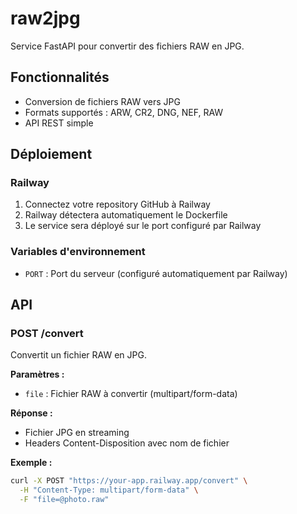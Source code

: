 # raw2jpg

Service FastAPI pour convertir des fichiers RAW en JPG.

## Fonctionnalités

- Conversion de fichiers RAW vers JPG
- Formats supportés : ARW, CR2, DNG, NEF, RAW
- API REST simple

## Déploiement

### Railway

1. Connectez votre repository GitHub à Railway
2. Railway détectera automatiquement le Dockerfile
3. Le service sera déployé sur le port configuré par Railway

### Variables d'environnement

- `PORT` : Port du serveur (configuré automatiquement par Railway)

## API

### POST /convert

Convertit un fichier RAW en JPG.

**Paramètres :**

- `file` : Fichier RAW à convertir (multipart/form-data)

**Réponse :**

- Fichier JPG en streaming
- Headers Content-Disposition avec nom de fichier

**Exemple :**

```bash
curl -X POST "https://your-app.railway.app/convert" \
  -H "Content-Type: multipart/form-data" \
  -F "file=@photo.raw"
```
